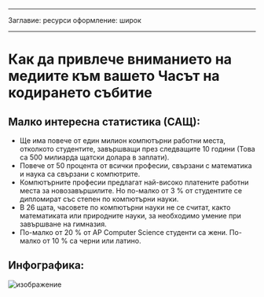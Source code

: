 * * *

Заглавие: ресурси оформление: широк

* * *

# Как да привлече вниманието на медиите към вашето Часът на кодирането събитие

## Малко интересна статистика (САЩ):

  * Ще има повече от един милион компютърни работни места, отколкото студентите, завършващи през следващите 10 години (Това са 500 милиарда щатски долара в заплати).
  * Повече от 50 процента от всички професии, свързани с математика и наука са свързани с компютрите. 
  * Компютърните професии предлагат най-високо платените работни места за новозавършилите. Но по-малко от 3 % от студентите се дипломират със степен по компютърни науки.
  * В 26 щата, часовете по компютърни науки не се считат, както математиката или природните науки, за необходимо умение при завършване на гимназия. 
  * По-малко от 20 % от AP Computer Science студенти са жени. По-малко от 10 % са черни или латино.

## Инфографика:

![изображение](http://code.org/images/fit-8000/Code.org_infographic.png)